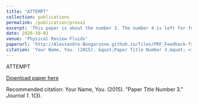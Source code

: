 ```yaml
---
title: "ATTEMPT"
collection: publications
permalink: /publication/prova1
excerpt: 'This paper is about the number 3. The number 4 is left for future work.'
date: 2020-10-01
venue: 'Physical Review Fluids'
paperurl: 'http://Alessandro-Bongarzone.github.io/files/PRF_Feedback-free-microfluidic-oscillator-with-impinging-jets.pdf'
citation: 'Your Name, You. (2015). &quot;Paper Title Number 3.&quot; <i>Journal 1</i>. 1(3).'
---
```

ATTEMPT

[Download paper here](http://Alessandro-Bongarzone.github.io/files/PRF_Feedback-free-microfluidic-oscillator-with-impinging-jets.pdf)

Recommended citation: Your Name, You. (2015). "Paper Title Number 3." <i>Journal 1</i>. 1(3).
